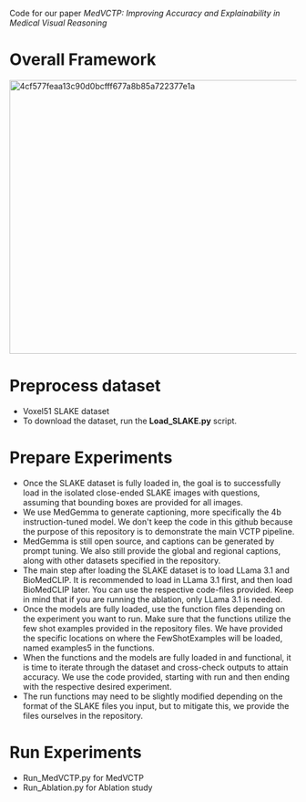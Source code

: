Code for our paper *MedVCTP: Improving Accuracy and Explainability in Medical Visual Reasoning* 

# **Overall Framework**

<img width="719" height="480" alt="4cf577feaa13c90d0bcfff677a8b85a722377e1a" src="https://github.com/user-attachments/assets/5b6fe8f8-bdfa-4a56-9b3f-d4ae650de71c" />

# **Preprocess dataset**

* Voxel51 SLAKE dataset
* To download the dataset, run the **Load_SLAKE.py** script.

# **Prepare Experiments**

* Once the SLAKE dataset is fully loaded in, the goal is to successfully load in the isolated close-ended SLAKE images with questions, assuming that bounding boxes are provided for all images.
* We use MedGemma to generate captioning, more specifically the 4b instruction-tuned model. We don't keep the code in this github because the purpose of this repository is to demonstrate the main VCTP pipeline.
* MedGemma is still open source, and captions can be generated by prompt tuning. We also still provide the global and regional captions, along with other datasets specified in the repository. 
* The main step after loading the SLAKE dataset is to load LLama 3.1 and BioMedCLIP. It is recommended to load in LLama 3.1 first, and then load BioMedCLIP later. You can use the respective code-files provided. Keep in mind that if you are running the ablation, only LLama 3.1 is needed. 
* Once the models are fully loaded, use the function files depending on the experiment you want to run. Make sure that the functions utilize the few shot examples provided in the repository files. We have provided the specific locations on where the FewShotExamples will be loaded, named examples5 in the functions.
* When the functions and the models are fully loaded in and functional, it is time to iterate through the dataset and cross-check outputs to attain accuracy. We use the code provided, starting with run and then ending with the respective desired experiment.
* The run functions may need to be slightly modified depending on the format of the SLAKE files you input, but to mitigate this, we provide the files ourselves in the repository. 

# **Run Experiments**

* Run_MedVCTP.py for MedVCTP
* Run_Ablation.py for Ablation study
